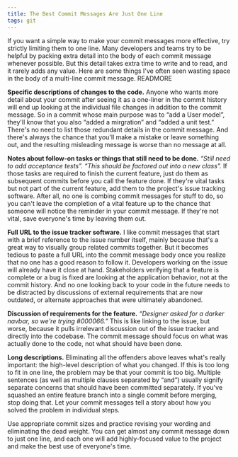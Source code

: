 ```yaml
---
title: The Best Commit Messages Are Just One Line
tags: git
---
```


If you want a simple way to make your commit messages more effective, try strictly limiting
them to one line. Many developers and teams try to be helpful by packing extra detail into the
body of each commit message whenever possible. But this detail takes extra time to write and
to read, and it rarely adds any value. Here are some things I've often seen wasting space in
the body of a multi-line commit message.
READMORE

__Specific descriptions of changes to the code.__ Anyone who wants more detail about your
commit after seeing it as a one-liner in the commit history will end up looking at the
individual file changes in addition to the commit message. So in a commit whose main purpose
was to “add a User model”, they'll know that you also “added a mirgration” and “added a unit
test.”  There's no need to list those redundant details in the commit message. And there's
always the chance that you'll make a mistake or leave something out, and the resulting
misleading message is worse than no message at all.

__Notes about follow-on tasks or things that still need to be done.__ _“Still need to add
acceptance tests”._ _“This should be factored out into a new class”._ If those tasks are
required to finish the current feature, just do them as subsequent commits before you call the
feature done. If they're vital tasks but not part of the current feature, add them to the
project's issue tracking software. After all, no one is combing commit messages for stuff to
do, so you can't leave the completion of a vital feature up to the chance that someone will
notice the reminder in your commit message. If they're not vital, save everyone's time by
leaving them out.

__Full URL to the issue tracker software.__ I like commit messages that start with a brief
reference to the issue number itself, mainly because that's a great way to visually group
related commits together. But it becomes tedious to paste a full URL into the commit message
body once you realize that no one has a good reason to follow it. Developers working on the
issue will already have it close at hand. Stakeholders verifying that a feature is complete or
a bug is fixed are looking at the application behavior, not at the commit history. And no one
looking back to your code in the future needs to be distracted by discussions of external
requirements that are now outdated, or alternate approaches that were ultimately abandoned.

__Discussion of requirements for the feature.__ _“Designer asked for a darker navbar, so we're
trying #000066.”_ This is like linking to the issue, but worse, because it pulls irrelevant
discussion out of the issue tracker and directly into the codebase. The commit message should
focus on what was actually done to the code, not what should have been done.

__Long descriptions.__ Eliminating all the offenders above leaves what's really important: the
high-level description of what you changed. If this is too long to fit in one line, the
problem may be that your commit is too big. Multiple sentences (as well as multiple clauses
separated by “and”) usually signify separate concerns that should have been committed
separately. If you've squashed an entire feature branch into a single commit before merging,
stop doing that. Let your commit messages tell a story about how you solved the problem in
individual steps.

Use appropriate commit sizes and practice revising your wording and eliminating the dead
weight. You can get almost any commit message down to just one line, and each one will add
highly-focused value to the project and make the best use of everyone's time.
